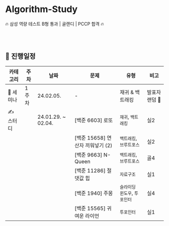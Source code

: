 # Algorithm-Study
🔥 삼성 역량 테스트 B형 통과 | 골랜디 | PCCP 합격 🔥


<br>
<br>

## 📆 진행일정

| 카테고리 | 주차 | 날짜 | 문제 | 유형 | 비고 |
| --- | --- | --- | --- | --- | --- |
| 🎤 세미나 | 1주차 | 24.02.05. | - | 재귀 & 백트래킹 | 발표자 랜덤 👤 |
| ✍️ 스터디 |   | 24.01.29. ~ 02.04. | [백준 6603] 로또 | `재귀`, `백트래킹` | 실2 |
|  |   |  | [백준 15658] 연산자 끼워넣기 (2) | `백트래킹`, `브루트포스` | 실2 |
|  |   |  | [백준 9663] N-Queen | `백트래킹`, `브루트포스` | 골4 |
|  |   |  | [백준 11286] 절댓값 힙 | `자료구조` | 실1 |
|  |   |  | [백준 1940] 주몽 | `슬라이딩 윈도우`, `투포인터` | 실4 |
|  |   |  | [백준 15565] 귀여운 라이언 | `투포인터` | 실1 |


<br>
<br>
